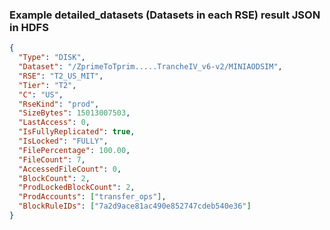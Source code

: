 ### Example detailed_datasets (Datasets in each RSE) result JSON in HDFS

```json
{
  "Type": "DISK",
  "Dataset": "/ZprimeToTprim.....TrancheIV_v6-v2/MINIAODSIM",
  "RSE": "T2_US_MIT",
  "Tier": "T2",
  "C": "US",
  "RseKind": "prod",
  "SizeBytes": 15013007503,
  "LastAccess": 0,
  "IsFullyReplicated": true,
  "IsLocked": "FULLY",
  "FilePercentage": 100.00,
  "FileCount": 7,
  "AccessedFileCount": 0,
  "BlockCount": 2,
  "ProdLockedBlockCount": 2,
  "ProdAccounts": ["transfer_ops"],
  "BlockRuleIDs": ["7a2d9ace81ac490e852747cdeb540e36"]
}
```


